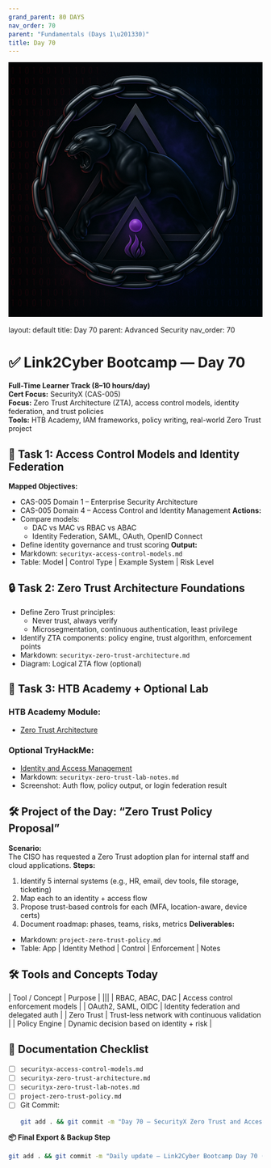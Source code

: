 ```yaml
---
grand_parent: 80 DAYS
nav_order: 70
parent: "Fundamentals (Days 1\u201330)"
title: Day 70
---
```

![Panther Icon](/assets/icons/icon-cyber-panther.png)

layout: default
title: Day 70
parent: Advanced Security
nav_order: 70

# ✅ Link2Cyber Bootcamp — Day 70
**Full-Time Learner Track (8–10 hours/day)**  
**Cert Focus:** SecurityX (CAS-005)  
**Focus:** Zero Trust Architecture (ZTA), access control models, identity federation, and trust policies  
**Tools:** HTB Academy, IAM frameworks, policy writing, real-world Zero Trust project
## 🔐 Task 1: Access Control Models and Identity Federation
**Mapped Objectives:**  
- CAS-005 Domain 1 – Enterprise Security Architecture  
- CAS-005 Domain 4 – Access Control and Identity Management
**Actions:**  
- Compare models:
  - DAC vs MAC vs RBAC vs ABAC  
  - Identity Federation, SAML, OAuth, OpenID Connect  
- Define identity governance and trust scoring
**Output:**  
- Markdown: `securityx-access-control-models.md`  
- Table: Model | Control Type | Example System | Risk Level
## 🔒 Task 2: Zero Trust Architecture Foundations
- Define Zero Trust principles:
  - Never trust, always verify  
  - Microsegmentation, continuous authentication, least privilege  
- Identify ZTA components: policy engine, trust algorithm, enforcement points
- Markdown: `securityx-zero-trust-architecture.md`  
- Diagram: Logical ZTA flow (optional)
## 🧪 Task 3: HTB Academy + Optional Lab
### HTB Academy Module:
- [Zero Trust Architecture](https://academy.hackthebox.com/module/144)
### Optional TryHackMe:
- [Identity and Access Management](https://tryhackme.com/room/iamfundamentals)
- Markdown: `securityx-zero-trust-lab-notes.md`  
- Screenshot: Auth flow, policy output, or login federation result
## 🛠️ Project of the Day: “Zero Trust Policy Proposal”
**Scenario:**  
The CISO has requested a Zero Trust adoption plan for internal staff and cloud applications.
**Steps:**  
1. Identify 5 internal systems (e.g., HR, email, dev tools, file storage, ticketing)  
2. Map each to an identity + access flow  
3. Propose trust-based controls for each (MFA, location-aware, device certs)  
4. Document roadmap: phases, teams, risks, metrics
**Deliverables:**  
- Markdown: `project-zero-trust-policy.md`  
- Table: App | Identity Method | Control | Enforcement | Notes
## 🛠️ Tools and Concepts Today
| Tool / Concept      | Purpose                                        |
|||
| RBAC, ABAC, DAC      | Access control enforcement models             |
| OAuth2, SAML, OIDC   | Identity federation and delegated auth        |
| Zero Trust           | Trust-less network with continuous validation |
| Policy Engine        | Dynamic decision based on identity + risk     |
## 📁 Documentation Checklist
- [ ] `securityx-access-control-models.md`  
- [ ] `securityx-zero-trust-architecture.md`  
- [ ] `securityx-zero-trust-lab-notes.md`  
- [ ] `project-zero-trust-policy.md`  
- [ ] Git Commit:
  ```bash
  git add . && git commit -m "Day 70 – SecurityX Zero Trust and Access Control" && git push origin main
  ```
**📦 Final Export & Backup Step**
```bash
git add . && git commit -m "Daily update – Link2Cyber Bootcamp Day 70 (SecurityX ZTA and IAM)" && git push origin main
```
